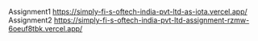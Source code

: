 Assignment1
https://simply-fi-s-oftech-india-pvt-ltd-as-iota.vercel.app/
Assignment2
https://simply-fi-s-oftech-india-pvt-ltd-assignment-rzmw-6oeuf8tbk.vercel.app/
